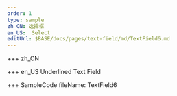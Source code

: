 ```yaml
--- 
order: 1
type: sample
zh_CN: 选择框
en_US:  Select 
editUrl: $BASE/docs/pages/text-field/md/TextField6.md
---
```


+++ zh_CN

+++ en_US
Underlined Text Field

+++ SampleCode
fileName: TextField6
